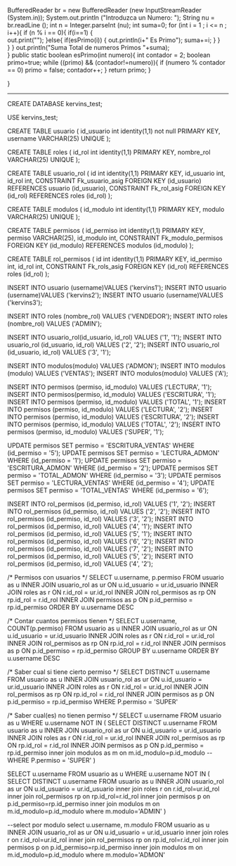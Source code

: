  BufferedReader br = new BufferedReader (new InputStreamReader (System.in));
        System.out.println ("Introduzca un Numero: ");
        String nu = br.readLine ();
        int n = Integer.parseInt (nu);
        int suma=0;
        for (int i = 1 ; i <= n ; i++){
            if (n % i == 0){
             if(i==1)
             {  
            out.print("");
             }else{
                if(esPrimo(i))
                {
                out.println(i+" Es Primo");
                suma+=i;
               }
             }                 
            }
        }
        out.println("Suma Total de numeros Primos "+suma);        
    }
     public static boolean esPrimo(int numero){
      int contador = 2;
      boolean primo=true;
      while ((primo) && (contador!=numero)){
        if (numero % contador == 0)
          primo = false;
        contador++;
      }
      return primo; 
    }
     
}






--------------------------
CREATE DATABASE kervins_test;

USE kervins_test;

CREATE TABLE usuario (
	id_usuario int identity(1,1) not null PRIMARY KEY,
	username VARCHAR(25) UNIQUE
);

CREATE TABLE roles (
	id_rol int identity(1,1) PRIMARY KEY,
	nombre_rol VARCHAR(25) UNIQUE
);

CREATE TABLE usuario_rol (
	id int identity(1,1) PRIMARY KEY,
	id_usuario int,
    id_rol int,
    CONSTRAINT Fk_usuario_asig FOREIGN KEY (id_usuario) REFERENCES usuario (id_usuario),
    CONSTRAINT Fk_rol_asig FOREIGN KEY (id_rol) REFERENCES roles (id_rol)
);

CREATE TABLE modulos (
	id_modulo int identity(1,1) PRIMARY KEY,
	modulo VARCHAR(25) UNIQUE
);

CREATE TABLE permisos (
	id_permiso int identity(1,1) PRIMARY KEY,
	permiso VARCHAR(25),
    id_modulo int,
    CONSTRAINT Fk_modulo_permisos FOREIGN KEY (id_modulo) REFERENCES modulos (id_modulo)
);

CREATE TABLE rol_permisos (
	id int identity(1,1) PRIMARY KEY,
	id_permiso int,
    id_rol int,
    CONSTRAINT Fk_rols_asig FOREIGN KEY (id_rol) REFERENCES roles (id_rol)
);

INSERT INTO usuario (username)VALUES ('kervins1');
INSERT INTO usuario (username)VALUES ('kervins2');
INSERT INTO usuario (username)VALUES ('kervins3');

INSERT INTO roles (nombre_rol) VALUES ('VENDEDOR');
INSERT INTO roles (nombre_rol) VALUES ('ADMIN');

INSERT INTO usuario_rol(id_usuario, id_rol) VALUES ('1', '1');
INSERT INTO usuario_rol (id_usuario, id_rol) VALUES ('2', '2');
INSERT INTO usuario_rol (id_usuario, id_rol) VALUES ('3', '1');

INSERT INTO modulos(modulo) VALUES ('ADMON');
INSERT INTO modulos (modulo) VALUES ('VENTAS');
INSERT INTO modulos(modulo) VALUES ('A');


INSERT INTO permisos (permiso, id_modulo) VALUES ('LECTURA', '1');
INSERT INTO permisos(permiso, id_modulo) VALUES ('ESCRITURA', '1');
INSERT INTO permisos (permiso, id_modulo) VALUES ('TOTAL', '1');
INSERT INTO permisos (permiso, id_modulo) VALUES ('LECTURA', '2');
INSERT INTO permisos (permiso, id_modulo) VALUES ('ESCRITURA', '2');
INSERT INTO permisos (permiso, id_modulo) VALUES ('TOTAL', '2');
INSERT INTO permisos (permiso, id_modulo) VALUES ('SUPER', '1');

UPDATE permisos SET permiso = 'ESCRITURA_VENTAS' WHERE (id_permiso = '5');
UPDATE permisos SET permiso = 'LECTURA_ADMON' WHERE (id_permiso = '1');
UPDATE permisos SET permiso = 'ESCRITURA_ADMON' WHERE (id_permiso = '2');
UPDATE permisos SET permiso = 'TOTAL_ADMON' WHERE (id_permiso = '3');
UPDATE permisos SET permiso = 'LECTURA_VENTAS' WHERE (id_permiso = '4');
UPDATE permisos SET permiso = 'TOTAL_VENTAS' WHERE (id_permiso = '6');

INSERT INTO rol_permisos (id_permiso, id_rol) VALUES ('1', '2');
INSERT INTO rol_permisos (id_permiso, id_rol) VALUES ('2', '2');
INSERT INTO rol_permisos (id_permiso, id_rol) VALUES ('3', '2');
INSERT INTO rol_permisos (id_permiso, id_rol) VALUES ('4', '1');
INSERT INTO rol_permisos (id_permiso, id_rol) VALUES ('5', '1');
INSERT INTO rol_permisos (id_permiso, id_rol) VALUES ('6', '2');
INSERT INTO rol_permisos (id_permiso, id_rol) VALUES ('7', '2');
INSERT INTO rol_permisos (id_permiso, id_rol) VALUES ('5', '2');
INSERT INTO rol_permisos (id_permiso, id_rol) VALUES ('4', '2');

/* Permisos con usuarios */
SELECT u.username, p.permiso
FROM usuario as u
INNER JOIN usuario_rol as ur ON u.id_usuario = ur.id_usuario
INNER JOIN roles as r ON r.id_rol = ur.id_rol
INNER JOIN rol_permisos as rp ON rp.id_rol = r.id_rol
INNER JOIN permisos as p ON p.id_permiso = rp.id_permiso
ORDER BY u.username DESC

/* Contar cuantos permisos tienen */
SELECT u.username, COUNT(p.permiso)
FROM usuario as u
INNER JOIN usuario_rol as ur ON u.id_usuario = ur.id_usuario
INNER JOIN roles as r ON r.id_rol = ur.id_rol
INNER JOIN rol_permisos as rp ON rp.id_rol = r.id_rol
INNER JOIN permisos as p ON p.id_permiso = rp.id_permiso
GROUP BY u.username
ORDER BY u.username DESC

/* Saber cual si tiene cierto permiso */
SELECT DISTINCT u.username
FROM usuario as u
INNER JOIN usuario_rol as ur ON u.id_usuario = ur.id_usuario
INNER JOIN roles as r ON r.id_rol = ur.id_rol
INNER JOIN rol_permisos as rp ON rp.id_rol = r.id_rol
INNER JOIN permisos as p ON p.id_permiso = rp.id_permiso
WHERE P.permiso = 'SUPER'


/* Saber cual(es) no tienen  permiso */
SELECT u.username
FROM usuario as u
WHERE u.username NOT IN (
	SELECT DISTINCT u.username
FROM usuario as u
INNER JOIN usuario_rol as ur ON u.id_usuario = ur.id_usuario
INNER JOIN roles as r ON r.id_rol = ur.id_rol
INNER JOIN rol_permisos as rp ON rp.id_rol = r.id_rol
INNER JOIN permisos as p ON p.id_permiso = rp.id_permiso
inner join modulos as m on m.id_modulo=p.id_modulo
--WHERE P.permiso = 'SUPER'
)

SELECT u.username
FROM usuario as u
WHERE u.username NOT IN (
	SELECT DISTINCT u.username
FROM usuario as u
INNER JOIN usuario_rol as ur ON u.id_usuario = ur.id_usuario
inner join roles r on r.id_rol=ur.id_rol
inner join rol_permisos rp on rp.id_rol=r.id_rol
inner join permisos p on p.id_permiso=rp.id_permiso
inner join modulos m on m.id_modulo=p.id_modulo
where m.modulo='ADMIN'
)

--select por modulo
select 
u.username,
m.modulo
FROM usuario as u
INNER JOIN usuario_rol as ur ON u.id_usuario = ur.id_usuario
inner join roles r on r.id_rol=ur.id_rol
inner join rol_permisos rp on rp.id_rol=r.id_rol
inner join permisos p on p.id_permiso=rp.id_permiso
inner join modulos m on m.id_modulo=p.id_modulo
where m.modulo='ADMON'

